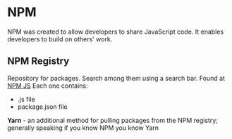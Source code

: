 # NPM
NPM was created to allow developers to share JavaScript code. It enables developers to build on others' work.

## NPM Registry
Repository for packages. Search among them using a search bar. Found at [NPM JS](https://www.npmjs.com/) Each one contains:
- .js file
- package.json file

**Yarn** - an additional method for pulling packages from the NPM registry; generally speaking if you know NPM you know Yarn
